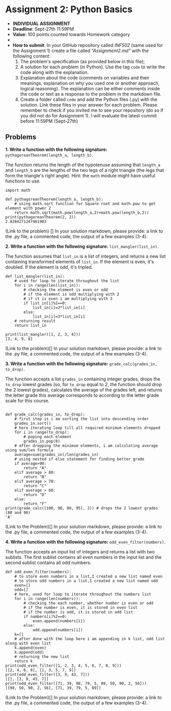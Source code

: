 # Assignment 2: Python Basics

* **INDIVIDUAL ASSIGNMENT**
* **Deadline**: Sept-27th 11:59PM
* **Value**: 100 points counted towards Homework category
* 
* **How to submit**: In your GitHub repository called *INF502* (same used for the Assignment 1) create a file called *"Assignment2.md"* with the following content:
  1. The problem's specification (as provided below in this file);
  2. A solution for each problem (in Python). Use the tag ```code``` to write the code along with the explanation.
  3. Explanation about the code (comments on variables and their meanings, explanation on why you used one or another approach, logical reasoning). The explanation can be either comments inside the code or text as a response to the problem in the markdown file.
  4. Create a folder called `code` and add the Python files (.py) with the solution. Link these files in your answer for each problem.
  Please remember to check if you invited me to see your repository (do so if you did not do for Assignment 1). I will evaluate the latest commit before 11:59PM (Sept-27th)

## Problems

**1. Write a function with the following signature:** `pythagoreanTheorem(length_a, length_b)`.

The function returns the length of the hypotenuse assuming that `length_a` and `length_b` are the lengths of the two legs of a right triangle (the legs that form the triangle's right angle). Hint: the `math` module might have useful functions to use.


```
import math

def pythagoreanTheorem(length_a, length_b):
    # using math.sqrt function for Square root and math.pow to get element with power 2
    return math.sqrt(math.pow(length_a,2)+math.pow(length_b,2))
print(pythagoreanTheorem(2, 2))
2.8284271247461903
```
(Link to the problem) []
In your solution markdown, please provide: a link to the .py file, a commented code, the output of a few examples (3-4).

**2. Write a function with the following signature:** `list_mangler(list_in)`.

The function assumes that `list_in` is a list of integers, and returns a new list containing transformed elements of `list_in`. If the element is even, it's doubled. If the element is odd, it's tripled.



```
def list_mangler(list_in):
    # used for loop to iterate throughout the list
    for i in range(len(list_in)):
        # checking the element is even or odd
        # if the element is odd multiplying with 2
        # if it is even i am multiplying with 3
        if list_in[i]%2==0:
            list_in[i]=2*list_in[i]
        else:
            list_in[i]=3*list_in[i]
    # returning result
    return list_in
    
print(list_mangler([1, 2, 3, 4]))
[3, 4, 9, 8]
```
(Link to the problem)[]
In your solution markdown, please provide: a link to the .py file, a commented code, the output of a few examples (3-4).

**3. Write a function with the following signature:** `grade_calc(grades_in, to_drop)`.

The function accepts a list `grades_in` containing integer grades, drops the `to_drop` lowest grades (so, for `to_drop` equal to 2, the function should drop the 2 lowest grades), calculates the average of the grades left, and returns the letter grade this average corresponds to according to the letter grade scale for this course.



```

def grade_calc(grades_in, to_drop):
    # first step is i am sorting the list into descending order
    grades_in.sort()
    # here iterating loop till all required minimum elements dropped
    for i in range(to_drop):
        # poping each element
        grades_in.pop(0)
    # after dropping the minimum elements, i am calculating average using sum/len formula
    average=sum(grades_in)/len(grades_in)
    # using nested if else statement for finding better grade
    if average>90:
        return "A"
    elif average > 80:
        return "B"
    elif average > 70:
        return "C"
    elif average > 60:
        return "D"
    else:
        return "F"
print(grade_calc([100, 90, 80, 95], 2)) # drops the 2 lowest grades (80 and 90)
'A'
```
(Link to the Problem)[]
In your solution markdown, please provide: a link to the .py file, a commented code, the output of a few examples (3-4).


**4. Write a function with the following signature:** `odd_even_filter(numbers)`.

The function accepts an input list of integers and returns a list with two sublists. The first sublist contains all even numbers in the input list and the second sublist contains all odd numbers.


```
def odd_even_filter(numbers):
    # to store even numbers in a list,I created a new list named even
    # to store odd numbers in a list,I created a new list named odd
    even=[]
    odd=[]
    # here, used for loop to iterate throughout the numbers list
    for i in range(len(numbers)):
        # checking the each number, whether number is even or odd
        # if the number is even, it is stored in even list
        # if the number is odd, it is stored in odd list
        if numbers[i]%2==0:
            even.append(numbers[i])
        else:
            odd.append(numbers[i])
    k=[]
    # after done with the loop here i am appending in k list, odd list along with even list
    k.append(even)
    k.append(odd)
    # returning the new list
    return k
print(odd_even_filter([1, 2, 3, 4, 5, 6, 7, 8, 9]))
[[2, 4, 6, 8], [1, 3, 5, 7, 9]]
print(odd_even_filter([3, 9, 43, 7]))
[[], [3, 9, 43, 7]]
print(odd_even_filter([71, 39, 98, 79, 5, 89, 50, 90, 2, 56]))
[[98, 50, 90, 2, 56], [71, 39, 79, 5, 89]]
```
(Link to the Problem)[]
In your solution markdown, please provide: a link to the .py file, a commented code, the output of a few examples (3-4).
